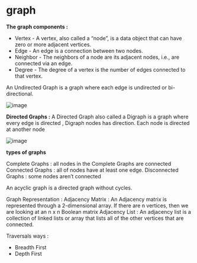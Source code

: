 # graph

**The graph components :**
- Vertex - A vertex, also called a “node”, is a data object that can have zero or more adjacent vertices.
- Edge - An edge is a connection between two nodes.
- Neighbor - The neighbors of a node are its adjacent nodes, i.e., are connected via an edge.
- Degree - The degree of a vertex is the number of edges connected to that vertex.

An Undirected Graph is a graph where each edge is undirected or bi-directional. 

![image](https://codefellows.github.io/common_curriculum/data_structures_and_algorithms/Code_401/class-35/resources/assets/UndirectedGraph.PNG)

**Directed Graphs :**
A Directed Graph also called a Digraph is a graph where every edge is directed , Digraph nodes has direction. Each node is directed at another node

![image](https://codefellows.github.io/common_curriculum/data_structures_and_algorithms/Code_401/class-35/resources/assets/DirectedGraph.PNG)

**types of graphs**

Complete Graphs : all nodes in the Complete Graphs  are connected 
Connected Graphs : all of nodes have at least one edge.
Disconnected Graphs : some nodes aren’t connected


An acyclic graph is a directed graph without cycles.

Graph Representation :
Adjacency Matrix : An Adjacency matrix is represented through a 2-dimensional array. If there are n vertices, then we are looking at an n x n Boolean matrix
Adjacency List : An adjacency list is a collection of linked lists or array that lists all of the other vertices that are connected.

Traversals ways :
- Breadth First
- Depth First
